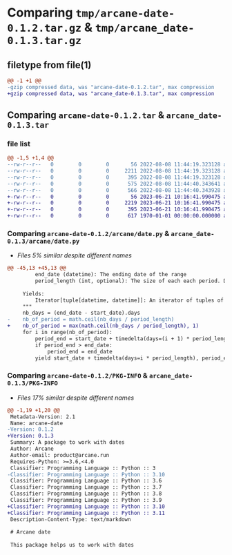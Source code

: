 # Comparing `tmp/arcane-date-0.1.2.tar.gz` & `tmp/arcane_date-0.1.3.tar.gz`

## filetype from file(1)

```diff
@@ -1 +1 @@
-gzip compressed data, was "arcane-date-0.1.2.tar", max compression
+gzip compressed data, was "arcane_date-0.1.3.tar", max compression
```

## Comparing `arcane-date-0.1.2.tar` & `arcane_date-0.1.3.tar`

### file list

```diff
@@ -1,5 +1,4 @@
--rw-r--r--   0        0        0       56 2022-08-08 11:44:19.323128 arcane-date-0.1.2/README.md
--rw-r--r--   0        0        0     2211 2022-08-08 11:44:19.323128 arcane-date-0.1.2/arcane/date.py
--rw-r--r--   0        0        0      395 2022-08-08 11:44:19.323128 arcane-date-0.1.2/pyproject.toml
--rw-r--r--   0        0        0      575 2022-08-08 11:44:40.343641 arcane-date-0.1.2/setup.py
--rw-r--r--   0        0        0      566 2022-08-08 11:44:40.343928 arcane-date-0.1.2/PKG-INFO
+-rw-r--r--   0        0        0       56 2023-06-21 10:16:41.990475 arcane_date-0.1.3/README.md
+-rw-r--r--   0        0        0     2219 2023-06-21 10:16:41.990475 arcane_date-0.1.3/arcane/date.py
+-rw-r--r--   0        0        0      395 2023-06-21 10:16:41.990475 arcane_date-0.1.3/pyproject.toml
+-rw-r--r--   0        0        0      617 1970-01-01 00:00:00.000000 arcane_date-0.1.3/PKG-INFO
```

### Comparing `arcane-date-0.1.2/arcane/date.py` & `arcane_date-0.1.3/arcane/date.py`

 * *Files 5% similar despite different names*

```diff
@@ -45,13 +45,13 @@
         end_date (datetime): The ending date of the range
         period_length (int, optional): The size of each each period. Defaults to 30.
 
     Yields:
         Iterator[tuple[datetime, datetime]]: An iterator of tuples of the form (period_start, period_end)
     """
     nb_days = (end_date - start_date).days
-    nb_of_period = math.ceil(nb_days / period_length)
+    nb_of_period = max(math.ceil(nb_days / period_length), 1)
     for i in range(nb_of_period):
         period_end = start_date + timedelta(days=(i + 1) * period_length - 1)
         if period_end > end_date:
             period_end = end_date
         yield start_date + timedelta(days=i * period_length), period_end
```

### Comparing `arcane-date-0.1.2/PKG-INFO` & `arcane_date-0.1.3/PKG-INFO`

 * *Files 17% similar despite different names*

```diff
@@ -1,19 +1,20 @@
 Metadata-Version: 2.1
 Name: arcane-date
-Version: 0.1.2
+Version: 0.1.3
 Summary: A package to work with dates
 Author: Arcane
 Author-email: product@arcane.run
 Requires-Python: >=3.6,<4.0
 Classifier: Programming Language :: Python :: 3
-Classifier: Programming Language :: Python :: 3.10
 Classifier: Programming Language :: Python :: 3.6
 Classifier: Programming Language :: Python :: 3.7
 Classifier: Programming Language :: Python :: 3.8
 Classifier: Programming Language :: Python :: 3.9
+Classifier: Programming Language :: Python :: 3.10
+Classifier: Programming Language :: Python :: 3.11
 Description-Content-Type: text/markdown
 
 # Arcane date
 
 This package helps us to work with dates
```

